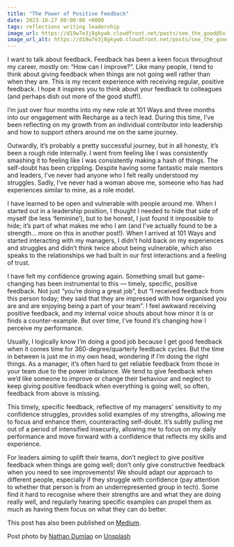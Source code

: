 ```yaml
---
title: "The Power of Positive Feedback"
date: 2023-10-27 00:00:00 +0000
tags: reflections writing leadership
image_url: https://d19w7e3j8gkywb.cloudfront.net/posts/see_the_good@5x.jpg
image_url_alt: https://d19w7e3j8gkywb.cloudfront.net/posts/see_the_good@5x.webp
---
```

I want to talk about feedback. Feedback has been a keen focus throughout my career, mostly on: “How can I improve?”. Like many people, I tend to think about giving feedback when things are not going well rather than when they are. This is my recent experience with receiving regular, positive feedback. I hope it inspires you to think about your feedback to colleagues (and perhaps dish out more of the good stuff!).

I’m just over four months into my new role at 101 Ways and three months into our engagement with Recharge as a tech lead. During this time, I’ve been reflecting on my growth from an individual contributor into leadership and how to support others around me on the same journey.

Outwardly, it’s probably a pretty successful journey, but in all honesty, it’s been a rough ride internally. I went from feeling like I was consistently smashing it to feeling like I was consistently making a hash of things. The self-doubt has been crippling. Despite having some fantastic male mentors and leaders, I’ve never had anyone who I felt really understood my struggles. Sadly, I’ve never had a woman above me, someone who has had experiences similar to mine, as a role model.

I have learned to be open and vulnerable with people around me. When I started out in a leadership position, I thought I needed to hide that side of myself (be less ‘feminine’), but to be honest, I just found it impossible to hide; it’s part of what makes me who I am (and I’ve actually found to be a strength… more on this in another post!). When I arrived at 101 Ways and started interacting with my managers, I didn’t hold back on my experiences and struggles and didn’t think twice about being vulnerable, which also speaks to the relationships we had built in our first interactions and a feeling of trust.

I have felt my confidence growing again. Something small but game-changing has been instrumental to this — timely, specific, positive feedback. Not just “you’re doing a great job”, but “I received feedback from this person today; they said that they are impressed with how organised you are and are enjoying being a part of your team”. I feel awkward receiving positive feedback, and my internal voice shouts about how minor it is or finds a counter-example. But over time, I’ve found it’s changing how I perceive my performance.

Usually, I logically know I’m doing a good job because I get good feedback when it comes time for 360-degree/quarterly feedback cycles. But the time in between is just me in my own head, wondering if I’m doing the right things. As a manager, it’s often hard to get reliable feedback from those in your team due to the power imbalance. We tend to give feedback when we’d like someone to improve or change their behaviour and neglect to keep giving positive feedback when everything is going well, so often, feedback from above is missing.

This timely, specific feedback, reflective of my managers’ sensitivity to my confidence struggles, provides solid examples of my strengths, allowing me to focus and enhance them, counteracting self-doubt. It’s subtly pulling me out of a period of intensified insecurity, allowing me to focus on my daily performance and move forward with a confidence that reflects my skills and experience.

For leaders aiming to uplift their teams, don’t neglect to give positive feedback when things are going well; don’t only give constructive feedback when you need to see improvements! We should adapt our approach to different people, especially if they struggle with confidence (pay attention to whether that person is from an underrepresented group in tech). Some find it hard to recognise where their strengths are and what they are doing really well, and regularly hearing specific examples can propel them as much as having them focus on what they can do better.

This post has also been published on [Medium](https://medium.com/@oliviaknoedt/the-power-of-positive-feedback-09ba3b3eaed7).

Post photo by <a href="https://unsplash.com/@nate_dumlao?utm_content=creditCopyText&utm_medium=referral&utm_source=unsplash">Nathan Dumlao</a> on <a href="https://unsplash.com/photos/woman-in-black-shirt-holding-white-ceramic-mug-L86vy42TB-w?utm_content=creditCopyText&utm_medium=referral&utm_source=unsplash">Unsplash</a>
  